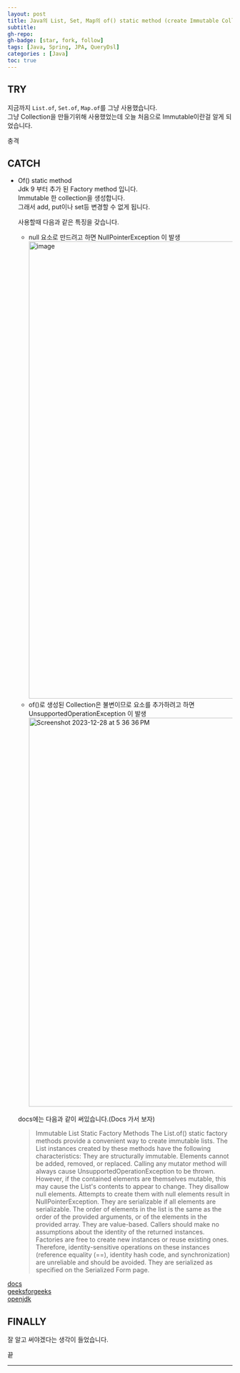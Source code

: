```yaml
---
layout: post 
title: Java의 List, Set, Map의 of() static method (create Immutable Collections)
subtitle: 
gh-repo: 
gh-badge: [star, fork, follow]
tags: [Java, Spring, JPA, QueryDsl]
categories : [Java]
toc: true
---
```



## TRY  
지금까지 `List.of`, `Set.of`, `Map.of`를 그냥 사용했습니다.  
그냥 Collection을 만들기위해 사용했었는데 오늘 처음으로 Immutable이란걸 알게 되었습니다.  

충격  

## CATCH  

* Of() static method    
    Jdk 9 부터 추가 된 Factory method 입니다.  
    Immutable 한 collection을 생성합니다.  
    그래서 add, put이나 set등 변경할 수 없게 됩니다.  

    사용할때 다음과 같은 특징을 갖습니다.  
    * null 요소로 만드려고 하면 NullPointerException 이 발생
        <img width="1024" alt="image" src="https://github.com/kim-daeyong/kim-daeyong.github.io/assets/45562285/42776349-f6cc-483d-a550-d816b5a173ab">
    * of()로 생성된 Collection은 불변이므로 요소를 추가하려고 하면 UnsupportedOperationException 이 발생
        <img width="871" alt="Screenshot 2023-12-28 at 5 36 36 PM" src="https://github.com/kim-daeyong/kim-daeyong.github.io/assets/45562285/6c3a08f3-c22f-4de2-8c7b-fa33822d0959">

    docs에는 다음과 같이 써있습니다.(Docs 가서 보자)  
    > Immutable List Static Factory Methods
The List.of() static factory methods provide a convenient way to create immutable lists. 
The List instances created by these methods have the following characteristics:
They are structurally immutable. 
Elements cannot be added, removed, or replaced. 
Calling any mutator method will always cause UnsupportedOperationException to be thrown. 
However, if the contained elements are themselves mutable, this may cause the List's contents to appear to change.
They disallow null elements. Attempts to create them with null elements result in NullPointerException.
They are serializable if all elements are serializable.
The order of elements in the list is the same as the order of the provided arguments, or of the elements in the provided array.
They are value-based. 
Callers should make no assumptions about the identity of the returned instances. 
Factories are free to create new instances or reuse existing ones. 
Therefore, identity-sensitive operations on these instances (reference equality (==), identity hash code, and synchronization) are unreliable and should be avoided.
They are serialized as specified on the Serialized Form page.  

[docs](https://docs.oracle.com/javase%2F9%2Fdocs%2Fapi%2F%2F/index.html?overview-summary.html)  
[geeksforgeeks](https://www.geeksforgeeks.org/java-convenience-factory-methods-for-collections/)  
[openjdk](https://openjdk.org/jeps/269)

## FINALLY  
잘 알고 써야겠다는 생각이 들었습니다.  

끝

---
